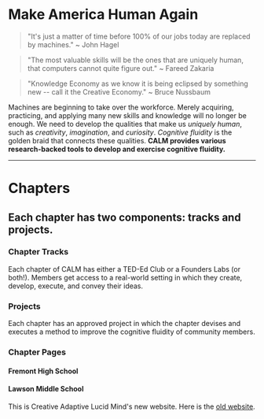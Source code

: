 # Make America Human Again

> "It's just a matter of time before 100% of our jobs today are replaced by machines."
  ~ John Hagel

> "The most valuable skills will be the ones that are uniquely human, that computers cannot quite figure out."
  ~ Fareed Zakaria
  
> "Knowledge Economy as we know it is being eclipsed by something new -- call it the Creative Economy."
  ~ Bruce Nussbaum

Machines are beginning to take over the workforce. Merely acquiring, practicing, and applying many new skills and knowledge will no longer be enough. We need to develop the qualities that make us *uniquely human*, such as *creativity*, *imagination*, and *curiosity*. *Cognitive fluidity* is the golden braid that connects these qualities. **CALM provides various research-backed tools to develop and exercise cognitive fluidity.**
&nbsp;

------
# Chapters
## Each chapter has two components: tracks and projects.
### Chapter Tracks
Each chapter of CALM has either a TED-Ed Club or a Founders Labs (or both!). Members get access to a real-world setting in which they create, develop, execute, and convey their ideas.
### Projects
Each chapter has an approved project in which the chapter devises and executes a method to improve the cognitive fluidity of community members. 
### Chapter Pages
#### Fremont High School
#### Lawson Middle School

This is Creative Adaptive Lucid Mind's new website. Here is the [old website](https://samhitavasu.github.io/gocalm.github.io).
